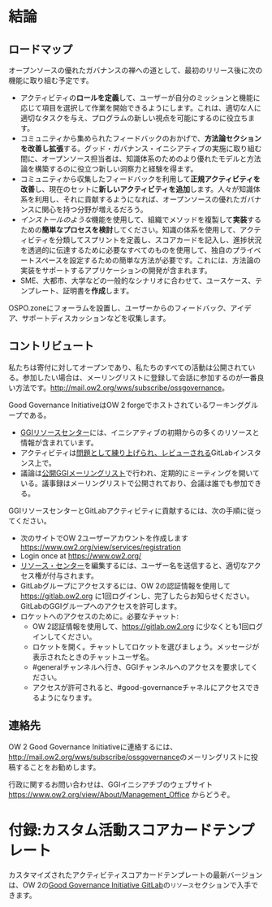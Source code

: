 # 結論

## ロードマップ

オープンソースの優れたガバナンスの禅への道として、最初のリリース後に次の機能に取り組む予定です。
* アクティビティの**ロールを定義**して、ユーザーが自分のミッションと機能に応じて項目を選択して作業を開始できるようにします。これは、適切な人に適切なタスクを与え、プログラムの新しい視点を可能にするのに役立ちます。
* コミュニティから集められたフィードバックのおかげで、**方法論セクションを改善し拡張**する。グッド・ガバナンス・イニシアティブの実施に取り組む間に、オープンソース担当者は、知識体系のためのより優れたモデルと方法論を構築するのに役立つ新しい洞察力と経験を得ます。
* コミュニティから収集したフィードバックを利用して**正規アクティビティを改善**し、現在のセットに**新しいアクティビティを追加**します。人々が知識体系を利用し、それに貢献するようになれば、オープンソースの優れたガバナンスに関心を持つ分野が増えるだろう。
* *インストールのような*機能を使用して、組織でメソッドを複製して**実装**するための**簡単なプロセスを検討**してください。知識の体系を使用して、アクティビティを分類してスプリントを定義し、スコアカードを記入し、進捗状況を透過的に伝達するために必要なすべてのものを使用して、独自のプライベートスペースを設定するための簡単な方法が必要です。これには、方法論の実装をサポートするアプリケーションの開発が含まれます。
* SME、大都市、大学などの一般的なシナリオに合わせて、ユースケース、テンプレート、証明書を**作成**します。

OSPO.zoneにフォーラムを設置し、ユーザーからのフィードバック、アイデア、サポートディスカッションなどを収集します。


## コントリビュート

私たちは寄付に対してオープンであり、私たちのすべての活動は公開されている。参加したい場合は、メーリングリストに登録して会話に参加するのが一番良い方法です。<http://mail.ow2.org/wws/subscribe/ossgovernance>。

Good Governance InitiativeはOW 2 forgeでホストされているワーキンググループである。

* [GGIリソースセンター](https://www.ow2.org/view/OSS_Governance/)には、イニシアティブの初期からの多くのリソースと情報が含まれています。
* アクティビティは[問題として練り上げられ、レビューされる](https://gitlab.ow2.org/ggi/ggi-castalia/-/boards/449)GitLabインスタンス上で。
* 議論は[公開GGIメーリングリスト](https://mail.ow2.org/wws/info/ossgovernance)で行われ、定期的にミーティングを開いている。議事録はメーリングリストで公開されており、会議は誰でも参加できる。

GGIリソースセンターとGitLabアクティビティに貢献するには、次の手順に従ってください。

* 次のサイトでOW 2ユーザーアカウントを作成します https://www.ow2.org/view/services/registration
* Login once at https://www.ow2.org/
* [リソース・センター](https://www.ow2.org/view/OSS_Governance/)を編集するには、ユーザー名を送信すると、適切なアクセス権が付与されます。
* GitLabグループにアクセスするには、OW 2の認証情報を使用して https://gitlab.ow2.org に1回ログインし、完了したらお知らせください。GitLabのGGIグループへのアクセスを許可します。
* ロケットへのアクセスのために。必要なチャット:
  - OW 2認証情報を使用して、https://gitlab.ow2.org に少なくとも1回ログインしてください。
  - ロケットを開く。チャットしてロケットを選びましょう。メッセージが表示されたときのチャットユーザ名。
  - #generalチャンネルへ行き、GGIチャンネルへのアクセスを要求してください。
  - アクセスが許可されると、#good-governanceチャネルにアクセスできるようになります。


## 連絡先

OW 2 Good Governance Initiativeに連絡するには、<http://mail.ow2.org/wws/subscribe/ossgovernance>のメーリングリストに投稿することをお勧めします。

行政に関するお問い合わせは、GGIイニシアチブのウェブサイト https://www.ow2.org/view/About/Management_Office からどうぞ。

# 付録:カスタム活動スコアカードテンプレート

カスタマイズされたアクティビティスコアカードテンプレートの最新バージョンは、OW 2の[Good Governance Initiative GitLab](https://gitlab.ow2.org/ggi/ggi)の`リソース`セクションで入手できます。
